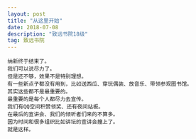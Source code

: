 ```yaml
---
layout: post
title: "从这里开始"
date: 2018-07-08 
description: "致远书院18级"
tag: 致远书院 
---   
```


	纳新终于结束了。
    我们可以说尽力了。
    但是还不够，效果不是特别理想。
    有一些新点子都没有用到，比如送西瓜、穿玩偶装、放音乐、带领参观图书馆。
    其实这些都不是最重要的。
    最重要的是每个人都尽力去宣传。
    我们有QQ空间积赞领奖、还有夜间站板。
    在最后的宣讲会、我们的倾听者们来的不算多。
    因为时间和很多组织比如讲坛的宣讲会撞上了。
    就是这样。